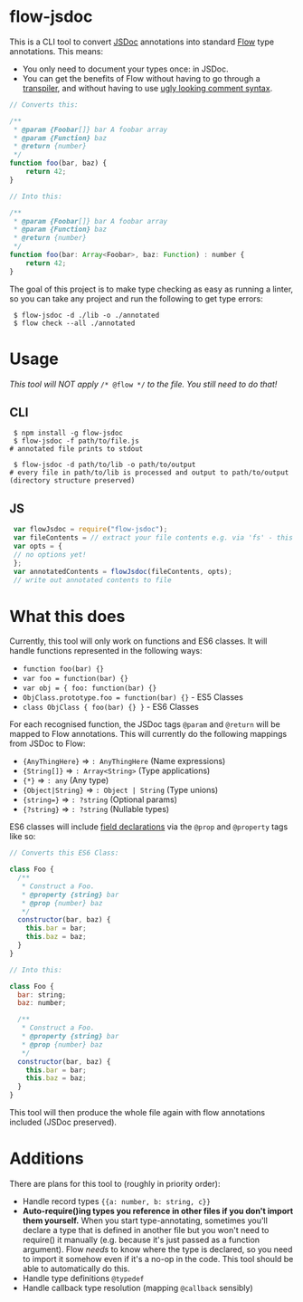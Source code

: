 # flow-jsdoc

This is a CLI tool to convert [JSDoc](http://usejsdoc.org/index.html) annotations into standard [Flow](https://flowtype.org/) type annotations. This means:
 - You only need to document your types once: in JSDoc.
 - You can get the benefits of Flow without having to go through a [transpiler](http://babeljs.io/), and without having to use [ugly looking comment syntax](https://flowtype.org/blog/2015/02/20/Flow-Comments.html).

```javascript
// Converts this:

/**
 * @param {Foobar[]} bar A foobar array
 * @param {Function} baz
 * @return {number}
 */
function foo(bar, baz) {
    return 42;
}

// Into this:

/**
 * @param {Foobar[]} bar A foobar array
 * @param {Function} baz
 * @return {number}
 */
function foo(bar: Array<Foobar>, baz: Function) : number {
    return 42;
}
```

The goal of this project is to make type checking as easy as running a linter, so you can take any project and run the following to get type errors:
```
 $ flow-jsdoc -d ./lib -o ./annotated
 $ flow check --all ./annotated
```

# Usage

*This tool will NOT apply* `/* @flow */` *to the file. You still need to do that!*

## CLI
```
 $ npm install -g flow-jsdoc
 $ flow-jsdoc -f path/to/file.js
# annotated file prints to stdout

 $ flow-jsdoc -d path/to/lib -o path/to/output
# every file in path/to/lib is processed and output to path/to/output (directory structure preserved)
```

## JS
```javascript
 var flowJsdoc = require("flow-jsdoc");
 var fileContents = // extract your file contents e.g. via 'fs' - this should be a string
 var opts = {
 // no options yet!
 };
 var annotatedContents = flowJsdoc(fileContents, opts);
 // write out annotated contents to file
```



# What this does
Currently, this tool will only work on functions and ES6 classes. It will handle functions represented in the following ways:
 * `function foo(bar) {}`
 * `var foo = function(bar) {}`
 * `var obj = { foo: function(bar) {}`
 * `ObjClass.prototype.foo = function(bar) {}` - ES5 Classes
 * `class ObjClass { foo(bar) {} }` - ES6 Classes

For each recognised function, the JSDoc tags `@param` and `@return` will be mapped to Flow annotations. This will currently do the following mappings from JSDoc to Flow:
 * `{AnyThingHere}` => `: AnyThingHere` (Name expressions)
 * `{String[]}` => `: Array<String>` (Type applications)
 * `{*}` => `: any` (Any type)
 * `{Object|String}` => `: Object | String` (Type unions)
 * `{string=}` => `: ?string` (Optional params)
 * `{?string}` => `: ?string` (Nullable types)

ES6 classes will include [field declarations](https://flowtype.org/docs/classes.html#_) via the `@prop` and `@property` tags like so:

```javascript
// Converts this ES6 Class:

class Foo {
  /**
   * Construct a Foo.
   * @property {string} bar
   * @prop {number} baz
   */
  constructor(bar, baz) {
    this.bar = bar;
    this.baz = baz;
  }
}

// Into this:

class Foo {
  bar: string;
  baz: number;

  /**
   * Construct a Foo.
   * @property {string} bar
   * @prop {number} baz
   */
  constructor(bar, baz) {
    this.bar = bar;
    this.baz = baz;
  }
}
```

This tool will then produce the whole file again with flow annotations included (JSDoc preserved).

# Additions
There are plans for this tool to (roughly in priority order):
 * Handle record types `{{a: number, b: string, c}}`
 * **Auto-require()ing types you reference in other files if you don't import them yourself.** When you start type-annotating, sometimes you'll declare a type that is defined in another file but you won't need to require() it manually (e.g. because it's just passed as a function argument). Flow *needs* to know where the type is declared, so you need to import it somehow even if it's a no-op in the code. This tool should be able to automatically do this.
 * Handle type definitions `@typedef`
 * Handle callback type resolution (mapping `@callback` sensibly)
